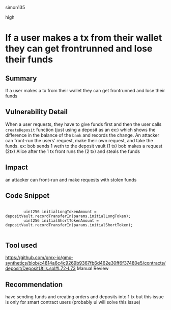 simon135

high

# If a user makes a tx from their wallet they can get frontrunned and lose their funds



## Summary

If a user makes a tx from their wallet they can get frontrunned and lose their funds

## Vulnerability Detail

When a user requests, they have to give funds first and then the user calls  `createDeposit` function (just using a deposit as an ex:) which shows the difference in the balance of the  `bank` and records the change. An attacker can front-run the users' request, make their own request, and take the funds.
ex:
bob sends  1 weth to the deposit vault (1 tx)
bob  makes a request (2tx)
Alice after the 1 tx front runs the (2 tx) and steals the funds

## Impact

an attacker can front-run and make requests with stolen funds

## Code Snippet

```solidity

        uint256 initialLongTokenAmount = depositVault.recordTransferIn(params.initialLongToken);
        uint256 initialShortTokenAmount = depositVault.recordTransferIn(params.initialShortToken);


```

## Tool used

<https://github.com/gmx-io/gmx-synthetics/blob/c4814a6c4c9269b9367fb6d462e30ff6f37480e5/contracts/deposit/DepositUtils.sol#L72-L73>
Manual Review

## Recommendation

have sending funds and creating orders and deposits  into 1 tx but this issue is only for smart contract users (probably ui will solve this issue)

